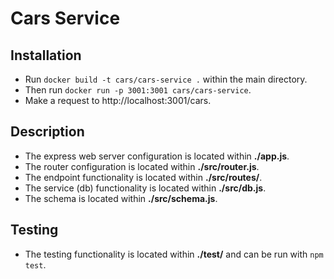 # Cars Service

## Installation

- Run `docker build -t cars/cars-service .` within the main directory.
- Then run `docker run -p 3001:3001 cars/cars-service`.
- Make a request to http://localhost:3001/cars.

## Description

- The express web server configuration is located within **./app.js**.
- The router configuration is located within **./src/router.js**.
- The endpoint functionality is located within **./src/routes/**.
- The service (db) functionality is located within **./src/db.js**.
- The schema is located within **./src/schema.js**.

## Testing

- The testing functionality is located within **./test/** and can be run with `npm test`.